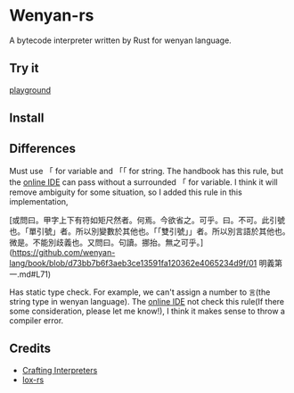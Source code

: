 # Wenyan-rs

A bytecode interpreter written by Rust for wenyan language.

## Try it

[playground](./)

## Install

## Differences

Must use 「 for variable and 「「 for string. The handbook has this rule, but the [online IDE](https://ide.wy-lang.org/) can pass without a surrounded 「 for variable. I think it will remove ambiguity for some situation, so I added this rule in this implementation,

[或問曰。甲字上下有符如矩尺然者。何焉。今欲省之。可乎。曰。不可。此引號也。「單引號」者。所以別變數於其他也。「「雙引號」」者。所以別言語於其他也。微是。不能別歧義也。又問曰。句讀。挪抬。無之可乎。](https://github.com/wenyan-lang/book/blob/d73bb7b6f3aeb3ce13591fa120362e4065234d9f/01 明義第一.md#L71)

Has static type check. For example, we can't assign a number to `言`(the string type in wenyan language). The [online IDE](https://ide.wy-lang.org/) not check this rule(If there some consideration, please let me know!), I think it makes sense to throw a compiler error.

## Credits

- [Crafting Interpreters](http://craftinginterpreters.com/)
- [lox-rs](https://github.com/Darksecond/lox)
